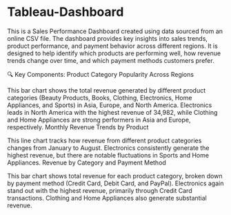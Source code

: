 # Tableau-Dashboard
This is a Sales Performance Dashboard created using data sourced from an online CSV file. The dashboard provides key insights into sales trends, product performance, and payment behavior across different regions. It is designed to help identify which products are performing well, how revenue trends change over time, and which payment methods customers prefer.

🔍 Key Components:
Product Category Popularity Across Regions

This bar chart shows the total revenue generated by different product categories (Beauty Products, Books, Clothing, Electronics, Home Appliances, and Sports) in Asia, Europe, and North America.
Electronics leads in North America with the highest revenue of 34,982, while Clothing and Home Appliances are strong performers in Asia and Europe, respectively.
Monthly Revenue Trends by Product

This line chart tracks how revenue from different product categories changes from January to August.
Electronics consistently generate the highest revenue, but there are notable fluctuations in Sports and Home Appliances.
Revenue by Category and Payment Method

This bar chart shows total revenue for each product category, broken down by payment method (Credit Card, Debit Card, and PayPal).
Electronics again stand out with the highest revenue, primarily through Credit Card transactions.
Clothing and Home Appliances also generate substantial revenue.
